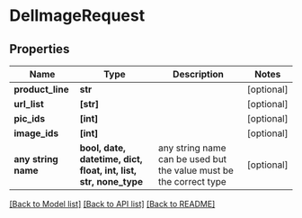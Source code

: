 # DelImageRequest


## Properties
Name | Type | Description | Notes
------------ | ------------- | ------------- | -------------
**product_line** | **str** |  | [optional] 
**url_list** | **[str]** |  | [optional] 
**pic_ids** | **[int]** |  | [optional] 
**image_ids** | **[int]** |  | [optional] 
**any string name** | **bool, date, datetime, dict, float, int, list, str, none_type** | any string name can be used but the value must be the correct type | [optional]

[[Back to Model list]](../README.md#documentation-for-models) [[Back to API list]](../README.md#documentation-for-api-endpoints) [[Back to README]](../README.md)


